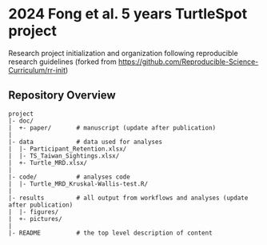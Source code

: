2024 Fong et al. 5 years TurtleSpot project
=======

Research project initialization and organization following reproducible research guidelines (forked from https://github.com/Reproducible-Science-Curriculum/rr-init)

Repository Overview
--------

    project
    |- doc/             
    |  +- paper/       # manuscript (update after publication)
    |
    |- data            # data used for analyses
    |  |- Participant_Retention.xlsx/
    |  |- TS_Taiwan_Sightings.xlsx/
    |  +- Turtle_MRD.xlsx/
    |
    |- code/           # analyses code
    |  |- Turtle_MRD_Kruskal-Wallis-test.R/
    |
    |- results         # all output from workflows and analyses (update after publication)
    |  |- figures/     
    |  +- pictures/    
    |
    |- README          # the top level description of content